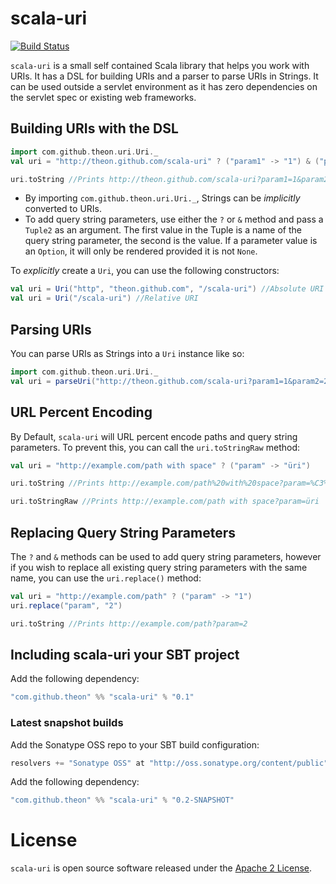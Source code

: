 # scala-uri

[![Build Status](https://secure.travis-ci.org/theon/scala-uri.png?branch=master)](https://travis-ci.org/theon/scala-uri)

`scala-uri` is a small self contained Scala library that helps you work with URIs. It has a DSL for building URIs and a parser to parse URIs in Strings. It can be used outside a servlet environment as it has zero dependencies on the servlet spec or existing web frameworks.

## Building URIs with the DSL

```scala
import com.github.theon.uri.Uri._
val uri = "http://theon.github.com/scala-uri" ? ("param1" -> "1") & ("param2" -> Some("2")) & ("param3" -> None)

uri.toString //Prints http://theon.github.com/scala-uri?param1=1&param2=2
```

* By importing `com.github.theon.uri.Uri._`, Strings can be _implicitly_ converted to URIs.
* To add query string parameters, use either the `?` or `&` method and pass a `Tuple2` as an argument. The first value in the Tuple is a name of the query string parameter, the second is the value. If a parameter value is an `Option`, it will only be rendered provided it is not `None`.

To _explicitly_ create a `Uri`, you can use the following constructors:

```scala
val uri = Uri("http", "theon.github.com", "/scala-uri") //Absolute URI
val uri = Uri("/scala-uri") //Relative URI
```

## Parsing URIs

You can parse URIs as Strings into a `Uri` instance like so:

```scala
import com.github.theon.uri.Uri._
val uri = parseUri("http://theon.github.com/scala-uri?param1=1&param2=2")
```

## URL Percent Encoding

By Default, `scala-uri` will URL percent encode paths and query string parameters. To prevent this, you can call the `uri.toStringRaw` method:

```scala
val uri = "http://example.com/path with space" ? ("param" -> "üri")

uri.toString //Prints http://example.com/path%20with%20space?param=%C3%BCri

uri.toStringRaw //Prints http://example.com/path with space?param=üri
```

## Replacing Query String Parameters

The `?` and `&` methods can be used to add query string parameters, however if you wish to replace all existing query string parameters with the same name, you can use the `uri.replace()` method:

```scala
val uri = "http://example.com/path" ? ("param" -> "1")
uri.replace("param", "2")

uri.toString //Prints http://example.com/path?param=2
```

## Including scala-uri your SBT project

Add the following dependency:

```scala
"com.github.theon" %% "scala-uri" % "0.1"
```

### Latest snapshot builds

Add the Sonatype OSS repo to your SBT build configuration:

```scala
resolvers += "Sonatype OSS" at "http://oss.sonatype.org/content/public"
```

Add the following dependency:

```scala
"com.github.theon" %% "scala-uri" % "0.2-SNAPSHOT"
```

# License

`scala-uri` is open source software released under the [Apache 2 License](http://www.apache.org/licenses/LICENSE-2.0).
